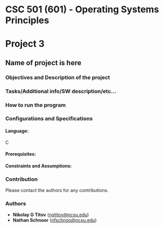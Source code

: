# CSC 501 (601) - Operating Systems Principles

# Project 3

## __Name of project is here__

### Objectives and Description of the project

### Tasks/Additional info/SW description/etc...

### How to run the program

### Configurations and Specifications

#### Language:
C
#### Prerequisites:

#### Constraints and Assumptions:

### Contribution
Please contact the authors for any contributions.

### Authors
* **Nikolay G Titov** (ngtitov@ncsu.edu)
* **Nathan Schnoor** (nfschnoo@ncsu.edu)
